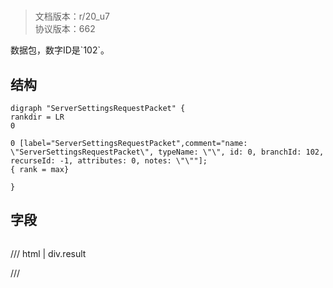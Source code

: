 # <!-- md:samp ServerSettingsRequestPacket -->

> 文档版本：r/20_u7<br/>协议版本：662

<!-- md:samp ServerSettingsRequestPacket -->数据包，数字ID是`102`。

## 结构

```viz
digraph "ServerSettingsRequestPacket" {
rankdir = LR
0

0 [label="ServerSettingsRequestPacket",comment="name: \"ServerSettingsRequestPacket\", typeName: \"\", id: 0, branchId: 102, recurseId: -1, attributes: 0, notes: \"\""];
{ rank = max}

}

```

## 字段

```title='ServerSettingsRequestPacket'

```

/// html | div.result

///

